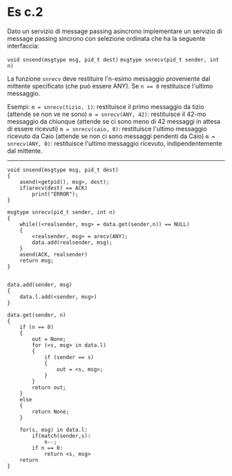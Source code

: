 # Es c.2

Dato un servizio di message passing asincrono implementare un servizio di message passing sincrono con selezione ordinata che ha la seguente interfaccia:

`void snsend(msgtype msg, pid_t dest)`
`msgtype snrecv(pid_t sender, int n)`

La funzione `snrecv` deve restituire l'n-esimo messaggio proveniente dal mittente specificato (che può essere ANY).
Se `n == 0` restituisce l'ultimo messaggio.

Esempi:
`m = snrecv(tizio, 1)`: restituisce il primo messaggio da tizio (attende se non ve ne sono)
`m = snrecv(ANY, 42)`: restituisce il 42-mo messaggio da chiunque (attende se ci sono meno di 42 messaggi in attesa di essere ricevuti)
`m = snrecv(caio, 0)`: restituisce l'ultimo messaggio ricevuto da Caio (attende se non ci sono messaggi pendenti da Caio)
`m = snrecv(ANY, 0)`: restituisce l'ultimo messaggio ricevuto, indipendentemente dal mittente.

---

```
void snsend(msgtype msg, pid_t dest)
{
    asend(<getpid(), msg>, dest);
    if(arecv(dest) == ACK)
        print("ERROR");
}

msgtype snrecv(pid_t sender, int n)
{
    while((<realsender, msg> = data.get(sender,n)) == NULL)
    {
        <realsender, msg> = arecv(ANY);
        data.add(realsender, msg);
    }
    asend(ACK, realsender)
    return msg;
}


data.add(sender, msg)
{
    data.l.add(<sender, msg>)
}
 
data.get(sender, n)
{
    if (n == 0)
    {
        out = None;
        for (<s, msg> in data.l)
        {
            if (sender == s)
            {
                out = <s, msg>;
            }
        }
        return out;
    }
    else
    {
        return None;
    }

    for(s, msg) in data.l:
        if(match(sender,s):
            n--;
        if n == 0:
            return <s, msg>
    return
}
```